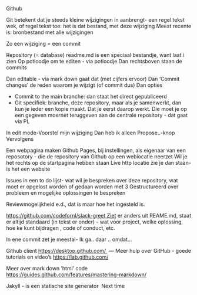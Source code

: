 Github 

Git betekent dat je steeds kleine wijzigingen in aanbrengt- een regel tekst wek, of regel tekst toe: het is dat bestand, met deze wijziging Meest recente is: bronbestand met alle wijzigingen

Zo een wijziging = een commit

Repository (= database)
readme.md is een speciaal bestandje, want laat i zien
Op potloodje om te editen - via potloodje Dan rechtsboven staan de commits

Dan editable - via mark down gaat dat (met cijfers ervoor) Dan ‘Commit changes’ de reden waarom je wijzigt (of commit dus)
Dan opties
- Commit to the main branche: dan staat het direct gepubliceerd
- Git specifiek: branche, deze repository, maar als je samenwerkt, dan kun je ieder een kopie maakt. Dat je eerst daarop werkt. Die moet je op een gegeven moernet teruggeven aan de centrale repository - dat gaat via PL

In edit mode-Voorstel mijn wijziging Dan heb ik alleen Propose..-knop Vervolgens 

Een webpagina maken Github Pages, bij instellingen, als eigenaar van een reposotory - die de repository van Github op een weblocatie neerzet Wil je het rechts op de startpagina hebben staan Live http locatie zie je dan staan- is het een website

Issues in een to do lijst- wat wil je bespreken over deze repository, wat moet er opgelost worden of gedaan worden met 3<naam md bestand>
Gestructureerd over probleem en mogelijke oplossingen te bespreken

Reviewmogelijkheid e.d., dat is maar hoe het ingesteld is.

https://github.com/codefornl/slack-greet Ziet er anders uit REAME.md, staat er altijd standaard (in tekst er onder) - wat voor project, welke oplossing, hoe ke kunt bijdragen , code of conduct, etc.

In ene commit zet je meestal- Ik ga.. daar .. omdat…

Github client
https://desktop.github.com/ 
—
Meer hulp over GitHub - goede tutorials en video’s https://lab.github.com/

Meer over mark down ’html’ code
https://guides.github.com/features/mastering-markdown/

Jakyll - is een statische site generator  Next time
